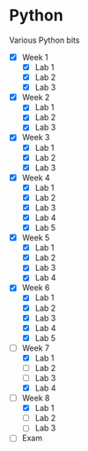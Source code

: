 # Python
Various Python bits

- [x] Week 1
  - [x] Lab 1
  - [x] Lab 2
  - [x] Lab 3
- [x] Week 2
  - [x] Lab 1
  - [x] Lab 2
  - [x] Lab 3
- [x] Week 3
  - [x] Lab 1
  - [x] Lab 2
  - [x] Lab 3
- [x] Week 4
  - [x] Lab 1
  - [x] Lab 2
  - [x] Lab 3
  - [x] Lab 4
  - [x] Lab 5
- [x] Week 5
  - [x] Lab 1
  - [x] Lab 2
  - [x] Lab 3
  - [x] Lab 4
- [x] Week 6
  - [x] Lab 1
  - [x] Lab 2
  - [x] Lab 3
  - [x] Lab 4
  - [x] Lab 5
- [ ] Week 7
  - [x] Lab 1
  - [ ] Lab 2
  - [ ] Lab 3
  - [x] Lab 4
- [ ] Week 8
  - [x] Lab 1
  - [ ] Lab 2
  - [ ] Lab 3
- [ ] Exam
